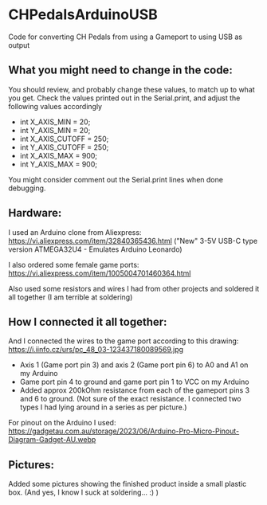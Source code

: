 # CHPedalsArduinoUSB
Code for converting CH Pedals from using a Gameport to using USB as output

What you might need to change in the code:
-----------------------------------------
You should review, and probably change these values, to match up to what you get.
Check the values printed out in the Serial.print, and adjust the following values accordingly
- int X_AXIS_MIN = 20;
- int Y_AXIS_MIN = 20;
- int X_AXIS_CUTOFF = 250;
- int Y_AXIS_CUTOFF = 250;
- int X_AXIS_MAX = 900;
- int Y_AXIS_MAX = 900;

You might consider comment out the Serial.print lines when done debugging.

Hardware:
---------
I used an Arduino clone from Aliexpress:
https://vi.aliexpress.com/item/32840365436.html
("New" 3-5V USB-C type version ATMEGA32U4 - Emulates Arduino Leonardo)

I also ordered some female game ports:
https://vi.aliexpress.com/item/1005004701460364.html

Also used some resistors and wires I had from other projects and soldered it all together (I am terrible at soldering)

How I connected it all together:
--------------------------------
And I connected the wires to the game port according to this drawing:
https://i.iinfo.cz/urs/pc_48_03-123437180089569.jpg

- Axis 1 (Game port pin 3) and axis 2 (Game port pin 6) to A0 and A1 on my Arduino
- Game port pin 4 to ground and game port pin 1 to VCC on my Arduino
- Added approx 200kOhm resistance from each of the gameport pins 3 and 6 to ground. (Not sure of the exact resistance. I connected two types I had lying around in a series as per picture.) 

For pinout on the Arduino I used: 
https://gadgetau.com.au/storage/2023/06/Arduino-Pro-Micro-Pinout-Diagram-Gadget-AU.webp

Pictures:
---------
Added some pictures showing the finished product inside a small plastic box.
(And yes, I know I suck at soldering... :) )
